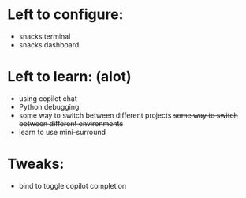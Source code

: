 # Left to configure:

- snacks terminal
- snacks dashboard

# Left to learn: (alot)

- using copilot chat
- Python debugging
- some way to switch between different projects
  ~~some way to switch between different environments~~
- learn to use mini-surround

# Tweaks:

- bind to toggle copilot completion
